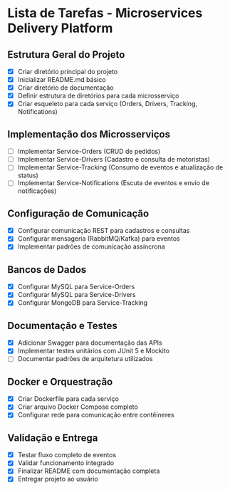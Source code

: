 # Lista de Tarefas - Microservices Delivery Platform

## Estrutura Geral do Projeto
- [x] Criar diretório principal do projeto
- [x] Inicializar README.md básico
- [x] Criar diretório de documentação
- [x] Definir estrutura de diretórios para cada microsserviço
- [x] Criar esqueleto para cada serviço (Orders, Drivers, Tracking, Notifications)

## Implementação dos Microsserviços
- [ ] Implementar Service-Orders (CRUD de pedidos)
- [ ] Implementar Service-Drivers (Cadastro e consulta de motoristas)
- [ ] Implementar Service-Tracking (Consumo de eventos e atualização de status)
- [ ] Implementar Service-Notifications (Escuta de eventos e envio de notificações)

## Configuração de Comunicação
- [x] Configurar comunicação REST para cadastros e consultas
- [x] Configurar mensageria (RabbitMQ/Kafka) para eventos
- [x] Implementar padrões de comunicação assíncrona

## Bancos de Dados
- [x] Configurar MySQL para Service-Orders
- [x] Configurar MySQL para Service-Drivers
- [x] Configurar MongoDB para Service-Tracking

## Documentação e Testes
- [x] Adicionar Swagger para documentação das APIs
- [x] Implementar testes unitários com JUnit 5 e Mockito
- [ ] Documentar padrões de arquitetura utilizados

## Docker e Orquestração
- [x] Criar Dockerfile para cada serviço
- [x] Criar arquivo Docker Compose completo
- [x] Configurar rede para comunicação entre contêineres

## Validação e Entrega
- [x] Testar fluxo completo de eventos
- [x] Validar funcionamento integrado
- [x] Finalizar README com documentação completa
- [x] Entregar projeto ao usuário

